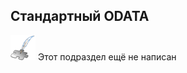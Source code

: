 ## Стандартный ODATA
![Раздел не написан](lib/imgs/custom_field/planned_section.png) Этот подраздел ещё не написан